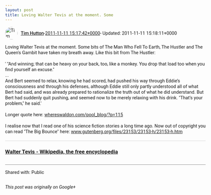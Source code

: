 ```yaml
---
layout: post
title: Loving Walter Tevis at the moment. Some
---
```


<html><head><meta charset="utf-8"><title>Loving Walter Tevis at the moment. Some bits of The Man Who Fell To Earth, Th...</title><style>body {font: 11pt Roboto, Arial, sans-serif; max-width: 640px; margin: 24px;}.author-photo {border-radius: 50%; margin-right: 10px; width: 40px;}.author {font-weight: 500;}.main-content {margin: 15px 0 15px;}.post-title {font-weight: bold;}.location {display: block; margin-top: 15px;}.location img {float: left; margin-right: 5px; width: 20px;}.media-link {display: inline-block; max-width: 100%; vertical-align: top;}.media-link p {margin-top: 5px; max-height: 4em; overflow: scroll;}.media {max-height: 100vh; max-width: 100%;}.video-placeholder {background: black; display: flex; height: 300px; max-width: 100%; width: 640px;}.play-icon {border-bottom: 30px solid transparent; border-left: 50px solid white; border-top: 30px solid transparent; color: white; margin: auto;}.album {max-height: 800px; overflow: scroll; width: calc(100vw - 48px);}.album .media-link {margin-right: 5px; max-width: 250px;}.album .media {max-height: 250px;}.link-embed {border-top: 1px solid lightgrey; display: block; margin-top: 20px;}.link-embed img {max-width: 100%;}.inline-link-embed {display: block;}.inline-link-embed img {vertical-align: middle;}.link-title {display: inline-block; font-size: medium; font-weight: 300; padding-left: 1em;}.reshare-attribution {display: block; font-weight: bold; margin-bottom: 10px;}.poll-image {margin-bottom: 5px; max-height: 300px; max-width: 500px;}.poll-choice {align-items: center; display: flex; margin-bottom: 5px; max-width: 500px;}.poll-choice-percentage {background-color: lightblue; height: 100%; left: 0; position: absolute; z-index: -1;}.poll-choice-selected {margin-right: 5px;}.poll-choice-results {border: 1px solid lightgray; border-radius: 5px; display: flex; line-height: 40px; overflow: hidden; padding: 0 8px; position: relative;}.poll-choice-results, .poll-choice-description {flex-grow: 1; margin-right: 10px;}.poll-choice-image {width: 100%;}.poll-choice-image, .poll-choice-image img {max-height: 40px; max-width: 100px;}.poll-choice-votes {max-height: 100px; overflow: auto;}.plus-entity-embed {color: black; display: block; text-decoration: none;}.plus-entity-embed-cover-photo {max-height: 300px; max-width: 100%;}.plus-entity-embed-info {padding: 0 1em 1em;}.plus-entity-embed-info h2 {font-weight: 500; margin: 10px 0;}.plus-entity-embed-info p {font-size: small; margin: 0;}.collection-owner-avatar {border-radius: 50%; border: 2px solid white; height: 40px; margin-top: -22px;}.visibility {padding: 1em 0; border-top: 1px solid grey;}.post-activity {padding: 1em 0; border-top: 1px solid grey;}.comments {border-top: 1px solid gray; padding-top: 1em;}.comment + .comment {margin-top: 1em;}.comment .media-link, .comment .inline-link-embed {margin-top: 5px;}</style></head><body><div style="margin-bottom:1em;"><div style="display:flex; align-items:center"><img class="author-photo" src="https://lh4.googleusercontent.com/-epo4ZZKNqEw/AAAAAAAAAAI/AAAAAAAAVSU/qu3LpcHEnoQ/s64-c/photo.jpg" alt="Tim Hutton"><a href="https://plus.google.com/+TimHutton" target="_blank" class="author">Tim Hutton</a> - <a target="_blank" href="https://plus.google.com/+TimHutton/posts/dSsW6oaSfZh">2011-11-11 15:17:42+0000</a><span> - Updated: 2011-11-11 15:18:11+0000</span></div><div class="main-content">Loving Walter Tevis at the moment. Some bits of The Man Who Fell To Earth, The Hustler and The Queen&#39;s Gambit have taken my breath away. Like this bit from The Hustler:<br><br>&#39; &quot;And winning; that can be heavy on your back, too, like a monkey. You drop that load too when you find yourself an excuse.&quot;<br>... <br>And Bert seemed to relax, knowing he had scored, had pushed his way through Eddie’s consciousness and through his defenses, although Eddie still only partly understood all of what Bert had said, and was already prepared to rationalize the truth out of what he did understand. But Bert had suddenly quit pushing, and seemed now to be merely relaxing with his drink. &quot;That’s your problem,&quot; he said.&#39;<br><br>Longer quote here: <a rel="nofollow" target="_blank" href="http://whereswaldon.com/pool_blog/?p=115" class="ot-anchor bidi_isolate" jslog="10929; track:click" dir="ltr">whereswaldon.com/pool_blog/?p=115</a><br><br>I realise now that I read one of his science fiction stories a long time ago. Now out of copyright you can read &quot;The Big Bounce&quot; here: <a rel="nofollow" target="_blank" href="http://www.gutenberg.org/files/23153/23153-h/23153-h.htm" class="ot-anchor bidi_isolate" jslog="10929; track:click" dir="ltr">www.gutenberg.org/files/23153/23153-h/23153-h.htm</a></div><a href="http://en.wikipedia.org/wiki/Walter_Tevis" target="_blank" class="link-embed"><h3>Walter Tevis - Wikipedia, the free encyclopedia</h3><img src="http://upload.wikimedia.org/wikipedia/en/thumb/0/07/1960JWTevis.jpg/225px-1960JWTevis.jpg" alt=""></a></div><div class="visibility">Shared with: Public</div></body></html>

<i>This post was originally on Google+</i>
